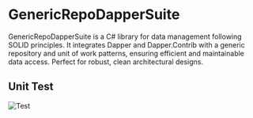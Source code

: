 # GenericRepoDapperSuite
GenericRepoDapperSuite is a C# library for data management following SOLID principles. It integrates Dapper and Dapper.Contrib with a generic repository and unit of work patterns, ensuring efficient and maintainable data access. Perfect for robust, clean architectural designs.

## Unit Test

![Test](https://github.com/andissanayake/GenericRepoDapperSuite/blob/master/images/01.png?raw=true)
